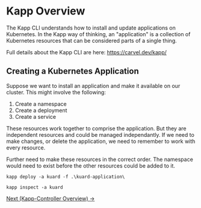 # Kapp Overview

The Kapp CLI understands how to install and update applications on Kubernetes.
In the Kapp way of thinking, an "application" is a collection of Kubernetes resources that can be considered
parts of a single thing.

Full details about the Kapp CLI are here: https://carvel.dev/kapp/

## Creating a Kubernetes Application

Suppose we want to install an application and make it available on our cluster. This might involve the
following:

1. Create a namespace
1. Create a deployment
1. Create a service

These resources work together to comprise the application. But they are independent resources and could be
managed independantly. If we need to make changes, or delete the application, we need to remember to work
with every resource.

Further need to make these resources in the correct order. The namespace would need to exist before the other
resources could be added to it.

```shell
kapp deploy -a kuard -f .\kuard-application\

kapp inspect -a kuard
```

[Next (Kapp-Controller Overview) -&gt;](../kapp-controller/README.md)
